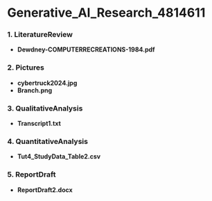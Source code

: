 # Generative_AI_Research_4814611


### 1. LiteratureReview
- **Dewdney-COMPUTERRECREATIONS-1984.pdf**

### 2. Pictures
- **cybertruck2024.jpg**
- **Branch.png**

### 3. QualitativeAnalysis
- **Transcript1.txt**
### 4. QuantitativeAnalysis
- **Tut4_StudyData_Table2.csv**

### 5. ReportDraft
- **ReportDraft2.docx**



